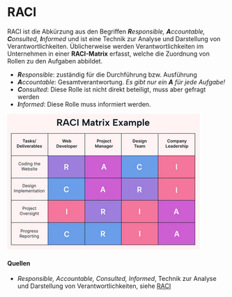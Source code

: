 # RACI

RACI ist die Abkürzung aus den Begriffen _**R**esponsible, **A**ccountable, **C**onsulted, **I**nformed_ und ist eine Technik zur Analyse und Darstellung von Verantwortlichkeiten. Üblicherweise werden Verantwortlichkeiten im Unternehmen in einer **RACI-Matrix** erfasst, welche die Zuordnung von Rollen zu den Aufgaben abbildet.

- _**R**esponsible_: zuständig für die Durchführung bzw. Ausführung
- _**A**ccountable_: Gesamtverantwortung. *Es gibt nur ein **A** für jede Aufgabe!*
- _**C**onsulted_:  Diese Rolle ist nicht direkt beteiligt, muss aber gefragt werden
- _**I**nformed_: Diese Rolle muss informiert werden.

![RACI Matrix Beispiel](raci-matrix-sample.png)


#### Quellen

- _Responsible, Accountable, Consulted, Informed_, Technik zur Analyse und Darstellung von Verantwortlichkeiten, siehe [RACI](https://de.wikipedia.org/wiki/RACI "RACI")
